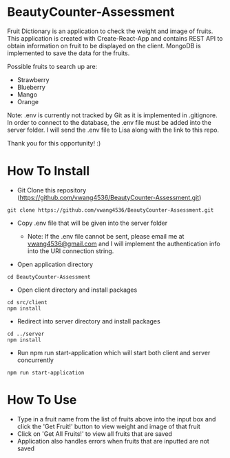 # BeautyCounter-Assessment
Fruit Dictionary is an application to check the weight and image of fruits. This application is created with Create-React-App and contains REST API to obtain information on fruit to be displayed on the client. MongoDB is implemented to save the data for the fruits.

Possible fruits to search up are:
   - Strawberry
   - Blueberry
   - Mango
   - Orange

Note: .env is currently not tracked by Git as it is implemented in .gitignore. In order to connect to the database, the .env file must be added into the server folder. I will send the .env file to Lisa along with the link to this repo. 

Thank you for this opportunity! :)

# How To Install
- Git Clone this repository (https://github.com/vwang4536/BeautyCounter-Assessment.git)
```
git clone https://github.com/vwang4536/BeautyCounter-Assessment.git
```

- Copy .env file that will be given into the server folder
   - Note: If the .env file cannot be sent, please email me at vwang4536@gmail.com and I will implement the authentication info into the URI connection string.

- Open application directory
```
cd BeautyCounter-Assessment
```

- Open client directory and install packages
```
cd src/client
npm install
```
- Redirect into server directory and install packages
``` 
cd ../server
npm install
```
- Run npm run start-application which will start both client and server concurrently
```
npm run start-application
```

# How To Use
- Type in a fruit name from the list of fruits above into the input box and click the 'Get Fruit!' button to view weight and image of that fruit
- Click on 'Get All Fruits!' to view all fruits that are saved
- Application also handles errors when fruits that are inputted are not saved